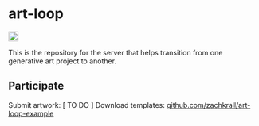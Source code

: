 # art-loop

<a href='http://www.recurse.com' title='Made with love at the Recurse Center'><img src='https://cloud.githubusercontent.com/assets/2883345/11325206/336ea5f4-9150-11e5-9e90-d86ad31993d8.png' height='20px'/></a>

This is the repository for the server that helps transition from one generative art project to another.

## Participate

Submit artwork: [ TO DO ]
Download templates: [github.com/zachkrall/art-loop-example](https://github.com/zachkrall/art-loop-examples)
